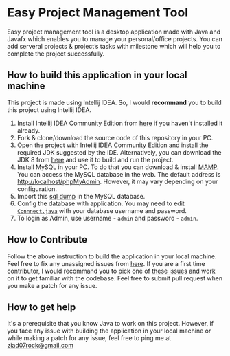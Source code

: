 # Easy Project Management Tool

Easy project management tool is a desktop application made with Java and Javafx which enables you to manage your personal/office projects. You can add serveral projects & project’s tasks with milestone which will help you to complete the project successfully.

## How to build this application in your local machine
This project is made using Intellij IDEA. So, I would **recommand** you to build this project using Intellij IDEA. 
1. Install Intellij IDEA Community Edition from [here](https://www.jetbrains.com/idea/download) if you haven't installed it already. 
2. Fork & clone/download the source code of this repository in your PC.
3. Open the project with Intellij IDEA Community Edition and install the required JDK suggested by the IDE. Alternatively, you can download the JDK 8 from [here](https://www.openlogic.com/openjdk-downloads?field_java_parent_version_target_id=416&field_operating_system_target_id=All&field_architecture_target_id=All&field_java_package_target_id=All) and use it to build and run the project. 
4. Install MySQL in your PC. To do that you can download & install [MAMP](https://www.mamp.info/en/downloads/). You can access the MySQL database in the web. The default address is [http://localhost/phpMyAdmin](http://localhost/phpMyAdmin). However, it may vary depending on your configuration. 
5. Import this [sql dump](https://drive.google.com/file/d/11xXaQZtOtOGu_15sxblVy9ffhYsyfwbf/view?usp=sharing) in the MySQL database. 
6. Config the database with application. You may need to edit [`Connnect.java`](https://github.com/atiqueahmedziad/Easy-Project-Management-Tool/blob/master/src/App/Connect.java) with your database username and password. 
7. To login as Admin, use username - `admin` and password - `admin`.

## How to Contribute
Follow the above instruction to build the application in your local machine. Feel free to fix any unassigned issues from [here](https://github.com/atiqueahmedziad/Easy-Project-Management-Tool/issues). If you are a first time contributor, I would recommand you to pick one of [these issues](https://github.com/atiqueahmedziad/Easy-Project-Management-Tool/labels/good%20first%20issue) and work on it to get familiar with the codebase.
Feel free to submit pull request when you make a patch for any issue.

## How to get help
It's a prerequisite that you know Java to work on this project. However, if you face any issue with building the application in your local machine or while making a patch for any issue, feel free to ping me at ziad07rock@gmail.com
